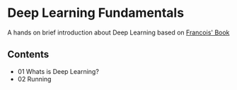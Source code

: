 # Deep Learning Fundamentals

A hands on brief introduction about Deep Learning based on [Francois' Book](https://www.manning.com/books/deep-learning-with-python)

## Contents

- 01 Whats is Deep Learning?
- 02 Running 

